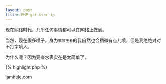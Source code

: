 ```yaml
---
layout: post
title: PHP-get-user-ip
---
```


现在网络时代，几乎任何事情都可以在网络上做到。

当然，现在很多喷子。身为`嘴强王者`的我自然也会稍微有点儿喷，但是我绝绝对对不打字喷人。

为什么呢？因为要查水表实在是太简单了。

{% highlight php %}
<?php
function getIP()
{
    if (getenv("HTTP_CLIENT_IP")) {
        $ip=getenv("HTTP_CLIENT_IP");
    }elseif (getenv("HTTP_X_FORWARDED_FOR")) {
        $ip=getenv("HTTP_X_FORWARDED_FOR");
    }elseif (getenv("REMOTE_ADDR")) {
        $ip=getenv("REMOTE_ADDR");
    }else{
        $ip="unknow";
    }
    return $ip;
}
{% endhighlight %}

这样一段代码就是PHP中获取客户端IP地址的方法。十分的简单。只要运行这个函数，就可以返回客户端的IP地址。得到了IP地址就大概得知了位置坐标。

比如：

有位朋友在留言板里写了“我是你哥”，机智如我肯定是留下了他的IP地址啦。然后我就随便找了款工具查询这个地址。得到的数据竟然详细到几单元几号！

当然这样的工具也是可以内嵌到你自己的个人站里的，更方便你可以根据需要进行相应的流量统计。这样的API有很多，腾讯也有，如果需要也可以拿来用。

这一块儿我个人的设置是只有留言才会收集您的IP地址，相对来说厚道很多啦。（谁说是因为占空间！！！是谁，出来，我打屎他！）


那么，如果我想干点儿坏事，我不想被找到应该怎么办呢？

嘿嘿，你可以这样。首先，攻击一台计算机，然后以此为跳板攻击第二台计算机，这时候你觉得行，安全了，那么再开始对目标做的坏事。

那么如果良民大大滴，只是想像艾伦一样看看墙外的世界呢？

首先要申请一个国外的VPS，中文是虚拟服务器什么的。记住，最便宜的就可以了。可以百度“VPS 海外 支付宝”

然后，下载一款SSH软件，个人推荐`Xshell`，为什么呢，任性！

然后根据账户登录，下载一些软件。。。。这一步要求你必须会一些`Linux`的操作。因为各个版本不同我不好说（其实我也不会T_T）

最后就是在个人电脑的网络设置里重新开一个网，以`VPN`链接。测试一下

是时候畅快登陆facebook神马的啦。这时候`IP`地址就变成服务器上的`IP`地址了~

那么，以上。
<a href="iamhele.com">iamhele.com</a>